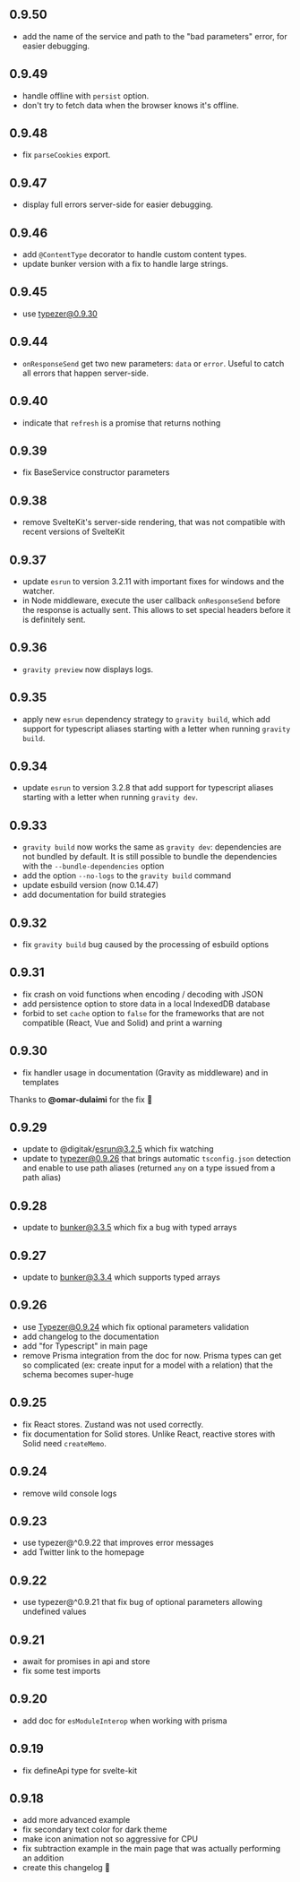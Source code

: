 ## 0.9.50

- add the name of the service and path to the "bad parameters" error, for easier debugging.

## 0.9.49

- handle offline with `persist` option.
- don't try to fetch data when the browser knows it's offline.

## 0.9.48

- fix `parseCookies` export.

## 0.9.47

- display full errors server-side for easier debugging.

## 0.9.46

- add `@ContentType` decorator to handle custom content types.
- update bunker version with a fix to handle large strings.

## 0.9.45

- use typezer@0.9.30

## 0.9.44

- `onResponseSend` get two new parameters: `data` or `error`. Useful to catch all errors that happen server-side.

## 0.9.40

- indicate that `refresh` is a promise that returns nothing

## 0.9.39

- fix BaseService constructor parameters

## 0.9.38

- remove SvelteKit's server-side rendering, that was not compatible with recent versions of SvelteKit

## 0.9.37

- update `esrun` to version 3.2.11 with important fixes for windows and the watcher.
- in Node middleware, execute the user callback `onResponseSend` before the response is actually sent. This allows to set special headers before it is definitely sent.

## 0.9.36

- `gravity preview` now displays logs.

## 0.9.35

- apply new `esrun` dependency strategy to `gravity build`, which add support for typescript aliases starting with a letter when running `gravity build`.

## 0.9.34

- update `esrun` to version 3.2.8 that add support for typescript aliases starting with a letter when running `gravity dev`.

## 0.9.33

- `gravity build` now works the same as `gravity dev`: dependencies are not bundled by default. It is still possible to bundle the dependencies with the `--bundle-dependencies` option
- add the option `--no-logs` to the `gravity build` command
- update esbuild version (now 0.14.47)
- add documentation for build strategies

## 0.9.32

- fix `gravity build` bug caused by the processing of esbuild options

## 0.9.31

- fix crash on void functions when encoding / decoding with JSON
- add persistence option to store data in a local IndexedDB database
- forbid to set `cache` option to `false` for the frameworks that are not compatible (React, Vue and Solid) and print a warning

## 0.9.30

- fix handler usage in documentation (Gravity as middleware) and in templates

Thanks to **@omar-dulaimi** for the fix 🎉

## 0.9.29

- update to @digitak/esrun@3.2.5 which fix watching
- update to typezer@0.9.26 that brings automatic `tsconfig.json` detection and enable to use path aliases (returned `any` on a type issued from a path alias)

## 0.9.28

- update to bunker@3.3.5 which fix a bug with typed arrays

## 0.9.27

- update to bunker@3.3.4 which supports typed arrays

## 0.9.26

- use Typezer@0.9.24 which fix optional parameters validation
- add changelog to the documentation
- add "for Typescript" in main page
- remove Prisma integration from the doc for now. Prisma types can get so complicated (ex: create input for a model with a relation) that the schema becomes super-huge

## 0.9.25

- fix React stores. Zustand was not used correctly.
- fix documentation for Solid stores. Unlike React, reactive stores with Solid need `createMemo`.

## 0.9.24

- remove wild console logs

## 0.9.23

- use typezer@^0.9.22 that improves error messages
- add Twitter link to the homepage

## 0.9.22

- use typezer@^0.9.21 that fix bug of optional parameters allowing undefined values

## 0.9.21

- await for promises in api and store
- fix some test imports

## 0.9.20

- add doc for `esModuleInterop` when working with prisma

## 0.9.19

- fix defineApi type for svelte-kit

## 0.9.18

- add more advanced example
- fix secondary text color for dark theme
- make icon animation not so aggressive for CPU
- fix subtraction example in the main page that was actually performing an addition
- create this changelog 🎉
